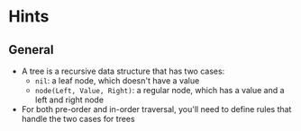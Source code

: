# Hints

## General

- A tree is a recursive data structure that has two cases:
  - `nil`: a leaf node, which doesn't have a value
  - `node(Left, Value, Right)`: a regular node, which has a value and a left and right node
- For both pre-order and in-order traversal, you'll need to define rules that handle the two cases for trees
